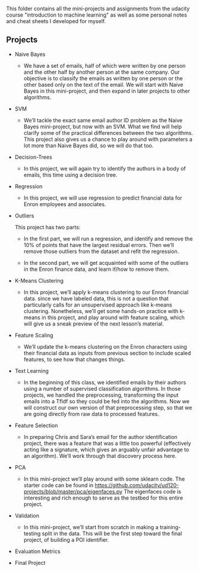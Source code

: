 This folder contains all the mini-projects and assignments from the udacity course 
"introduction to machine learning" as well as some personal notes and cheat sheets I developed for myself.

## Projects

  * Naive Bayes
  
    - We have a set of emails, half of which were written by one person 
    and the other half by another person at the same company. 
    Our objective is to classify the emails as written by one person 
    or the other based only on the text of the email. 
    We will start with Naive Bayes in this mini-project, 
    and then expand in later projects to other algorithms.
    
  * SVM
  
    - We’ll tackle the exact same email author ID problem as the 
    Naive Bayes mini-project, but now with an SVM. 
    What we find will help clarify some of the practical differences 
    between the two algorithms. This project also gives us a chance 
    to play around with parameters a lot more than Naive Bayes did, 
    so we will do that too.
    
  * Decision-Trees
  
    - In this project, we will again try to identify the authors 
    in a body of emails, this time using a decision tree.
    
  * Regression
  
    - In this project, we will use regression to predict financial data 
    for Enron employees and associates. 
    
  * Outliers
  
    This project has two parts:
    
    - In the first part, we will run a regression, and identify and 
    remove the 10% of points that have the largest residual errors. 
    Then we’ll remove those outliers from the dataset and refit the regression.
    
    - In the second part, we will get acquainted with some of the outliers 
    in the Enron finance data, and learn if/how to remove them.
    
  * K-Means Clustering 
  
    - In this project, we’ll apply k-means clustering to our Enron financial data.
    since we have labeled data, this is not a question that particularly calls 
    for an unsupervised approach like k-means clustering. 
    Nonetheless, we’ll get some hands-on practice with k-means in this project, 
    and play around with feature scaling, which will give us a sneak preview of 
    the next lesson’s material.
    
  * Feature Scaling 
  
    - We’ll update the k-means clustering on the Enron characters using their 
    financial data as inputs from previous section to include scaled features, 
    to see how that changes things.
    
  * Text Learning 
  
    - In the beginning of this class, we identified emails by their authors 
    using a number of supervised classification algorithms. In those projects, 
    we handled the preprocessing, transforming the input emails into a TfIdf 
    so they could be fed into the algorithms. Now we will construct our own 
    version of that preprocessing step, so that we are going directly from 
    raw data to processed features. 
    
  * Feature Selection
  
    - In preparing Chris and Sara’s email for the author identification project, 
    there was a feature that was a little too powerful (effectively acting like a signature, 
    which gives an arguably unfair advantage to an algorithm). 
    We’ll work through that discovery process here.
    
  * PCA
  
    - In this mini-project we’ll play around with some sklearn code. The starter code can be 
    found in https://github.com/udacity/ud120-projects/blob/master/pca/eigenfaces.py
    The eigenfaces code is interesting and rich enough to serve as the testbed for this entire project.
  
  * Validation 
  
    - In this mini-project, we’ll start from scratch in making a training-testing split in the data. 
    This will be the first step toward the final project, of building a POI identifier.
    
  * Evaluation Metrics
  
  * Final Project
